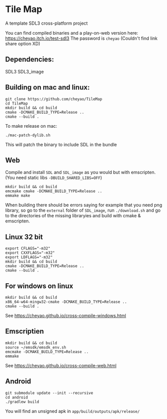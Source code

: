 # Tile Map

A template SDL3 cross-platform project

You can find compiled binaries and a play-on-web version here: https://cheyao.itch.io/test-sdl3 The password is `cheyao` (Couldn't find link share option XD)

## Dependencies:
SDL3
SDL3_image

## Building on mac and linux:

```
git clone https://github.com/cheyao/TileMap
cd TileMap
mkdir build && cd build
cmake -DCMAKE_BUILD_TYPE=Release ..
cmake --build .
```
To make release on mac:
```
./mac-patch-dylib.sh
```
This will patch the binary to include SDL in the bundle

## Web 

Compile and install `SDL` and `SDL_image` as you would but with emscripten. (You need static libs `-DBUILD_SHARED_LIBS=OFF`)

```
mkdir build && cd build
emcmake cmake -DCMAKE_BUILD_TYPE=Release ..
emmake make 
```
When building there should be errors saying for example that you need png library, so go to the `external` folder of `SDL_image`, run `./download.sh` and go to the directories of the missing libraryies and build with cmake & emscripten.

## Linux 32 bit
```
export CFLAGS="-m32"
export CXXFLAGS="-m32"
export LDFLAGS="-m32"
mkdir build && cd build
cmake -DCMAKE_BUILD_TYPE=Release ..
cmake --build .
```

## For windows on linux
```
mkdir build && cd build
x86_64-w64-mingw32-cmake -DCMAKE_BUILD_TYPE=Release ..
cmake --build .
```

See https://cheyao.github.io/cross-compile-windows.html

## Emscriptien 
```
mkdir build && cd build
source ~/emsdk/emsdk_env.sh
emcmake -DCMAKE_BUILD_TYPE=Release ..
emmake
```

See https://cheyao.github.io/cross-compile-web.html

## Android 
```
git submodule update --init --recursive
cd android
./gradlew build
```

You will find an unsigned apk in `app/build/outputs/apk/release/`
